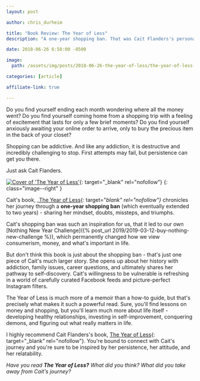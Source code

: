 ```yaml
---
layout: post

author: chris_durheim

title: "Book Review: The Year of Less"
description: "A one-year shopping ban. That was Cait Flanders's personal challenge. But Cait's book, The Year of Less, covers a whole lot more than her inspiring experiment - it's a journey of self-discovery, reflection, and finding what's really important in life."

date: 2018-06-26 6:58:00 -0500

image:
  path: /assets/img/posts/2018-06-26-the-year-of-less/the-year-of-less-header.jpg

categories: [article]

affiliate-link: true

---
```


Do you find yourself ending each month wondering where all the money went? Do you find yourself coming home from a shopping trip with a feeling of excitement that lasts for only a few brief moments? Do you find yourself anxiously awaiting your online order to arrive, only to bury the precious item in the back of your closet?

Shopping can be addictive. And like any addiction, it is destructive and incredibly challenging to stop. First attempts may fail, but persistence can get you there.

Just ask Cait Flanders.

[![Cover of 'The Year of Less']({{site.url}}/assets/img/posts/2018-06-26-the-year-of-less/the-year-of-less.jpg)](https://amzn.to/2MZdrOs){: target="_blank" rel="nofollow"}
{: class="image--right" }

Cait's book, _[The Year of Less](https://amzn.to/2MZdrOs){: target="_blank" rel="nofollow"}_ chronicles her journey through a __one-year shopping ban__ (which eventually extended to two years) - sharing her mindset, doubts, missteps, and triumphs.

Cait's shopping ban was such an inspiration for us, that it led to our own [Nothing New Year Challenge]({% post_url 2019/2019-03-12-buy-nothing-new-challenge %}), which permanently changed how we view consumerism, money, and what's important in life.

But don't think this book is just about the shopping ban - that's just one piece of Cait's much larger story. She opens up about her history with addiction, family issues, career questions, and ultimately shares her pathway to self-discovery. Cait's willingness to be vulnerable is refreshing in a world of carefully curated Facebook feeds and picture-perfect Instagram filters.

The Year of Less is much more of a memoir than a how-to guide, but that's precisely what makes it such a powerful read. Sure, you'll find lessons on money and shopping, but you'll learn much more about life itself - developing healthy relationships, investing in self-improvement, conquering demons, and figuring out what really matters in life.

I highly recommend Cait Flanders's book, [The Year of Less](https://amzn.to/2MZdrOs){: target="_blank" rel="nofollow"}. You're bound to connect with Cait's journey and you're sure to be inspired by her persistence, her attitude, and her relatability.

_Have you read_ ___The Year of Less?___ _What did you think? What did you take away from Cait's journey?_
